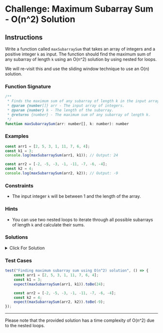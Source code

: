 # Challenge: Maximum Subarray Sum - O(n^2) Solution

## Instructions

Write a function called `maxSubarraySum` that takes an array of integers and a positive integer `k` as input. The function should find the maximum sum of any subarray of length `k` using an O(n^2) solution by using nested for loops.

We will re-visit this and use the sliding window technique to use an O(n) solution.

### Function Signature

```javascript
/**
 * Finds the maximum sum of any subarray of length k in the input array using an O(n^2) solution.
 * @param {number[]} arr - The input array of integers.
 * @param {number} k - The length of the subarray.
 * @returns {number} - The maximum sum of any subarray of length k.
 */
function maxSubarraySum(arr: number[], k: number): number
```

### Examples

```javascript
const arr1 = [2, 5, 3, 1, 11, 7, 6, 4];
const k1 = 3;
console.log(maxSubarraySum(arr1, k1)); // Output: 24

const arr2 = [-2, -5, -3, -1, -11, -7, -6, -4];
const k2 = 4;
console.log(maxSubarraySum(arr2, k2)); // Output: -9
```

### Constraints

- The input integer `k` will be between 1 and the length of the array.

### Hints

- You can use two nested loops to iterate through all possible subarrays of length `k` and calculate their sums.

### Solutions

<details>
  <summary>Click For Solution</summary>

```javascript
function maxSubarraySum(arr, k) {
	let maxSum = 0;

	for (let i = 0; i <= arr.length - k; i++) {
		let currentSum = 0;

		for (let j = i; j < i + k; j++) {
			currentSum += arr[j];
		}

		maxSum = Math.max(maxSum, currentSum);
	}

	return maxSum;
}
```

### Explanation

- The function `maxSubarraySum` uses two nested loops to iterate through all possible subarrays of length `k`.
- For each subarray, it calculates the sum using a nested loop and keeps track of the maximum sum encountered.
- Finally, it returns the maximum sum.

</details>

### Test Cases

```javascript
test("Finding maximum subarray sum using O(n^2) solution", () => {
	const arr1 = [2, 5, 3, 1, 11, 7, 6, 4];
	const k1 = 3;
	expect(maxSubarraySum(arr1, k1)).toBe(24);

	const arr2 = [-2, -5, -3, -1, -11, -7, -6, -4];
	const k2 = 4;
	expect(maxSubarraySum(arr2, k2)).toBe(-9);
});
```

---

Please note that the provided solution has a time complexity of O(n^2) due to the nested loops.
